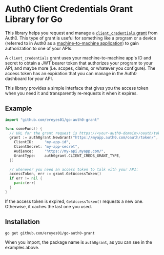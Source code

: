 # Auth0 Client Credentials Grant Library for Go

This library helps you request and manage a [`client_credentials` grant](https://auth0.com/docs/api-auth/grant/client-credentials)
from Auth0. This type of grant is useful for something like a program or a device (referred to in Auth0 as a 
[machine-to-machine application](https://auth0.com/docs/applications/machine-to-machine)) to gain authorization to one of your
APIs.

A `client_credentials` grant uses your machine-to-machine app's ID and secret to obtain a JWT bearer token that authorizes your
program to your API, and maybe more (i.e. scopes, claims, or whatever you configure). The access token has an expiration that
you can manage in the Auth0 dashboard for your API.

This library provides a simple interface that gives you the access token when you need it and transparently re-requests it when
it expires.

## Example

```go
import "github.com/ereyes01/go-auth0-grant"

func someFunc() {
  // URL for the grant request is https://<your-auth0-domain>/oauth/token/
  grant := auth0grant.NewGrant("https://myapp.auth0.com/oauth/token/", auth0grant.CredentialsRequest{
    ClientID:     "my-app-id",
    ClientSecret: "my-app-secret",
    Audience:     "https://my-api.myapp.com/",
    GrantType:    auth0grant.CLIENT_CREDS_GRANT_TYPE,
  })
  
  // whenever you need an access token to talk with your API:
  accessToken, err := grant.GetAccessToken()
  if err != nil {
    panic(err)
  }
}
```

If the access token is expired, `GetAccessToken()` requests a new one. Otherwise, it caches the last one you used.

## Installation

```bash
go get github.com/ereyes01/go-auth0-grant
```

When you import, the package name is `auth0grant`, as you can see in the examples above.

